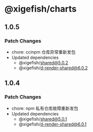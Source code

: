 # @xigefish/charts

## 1.0.5

### Patch Changes

- chore: ccinpm 仓库异常重新发包
- Updated dependencies
  - @xigefish/shared@5.0.2
  - @xigefish/d-render-shared@6.0.2

## 1.0.4

### Patch Changes

- chore: npm 私有仓库故障重新发包
- Updated dependencies
  - @xigefish/shared@5.0.1
  - @xigefish/d-render-shared@6.0.1
